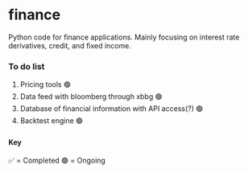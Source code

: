 # finance
Python code for finance applications. Mainly focusing on interest rate derivatives, credit, and fixed income.

### To do list
1. Pricing tools 🟢
2. Data feed with bloomberg through xbbg 🟢
3. Database of financial information with API access(?) 🟢
4. Backtest engine 🟢

#### Key
✅ = Completed
🟢 = Ongoing
